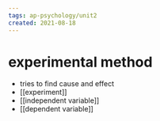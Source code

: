 ```yaml
---
tags: ap-psychology/unit2 
created: 2021-08-18
---
```


# experimental method

- tries to find cause and effect
- [[experiment]]
- [[independent variable]]
- [[dependent variable]]